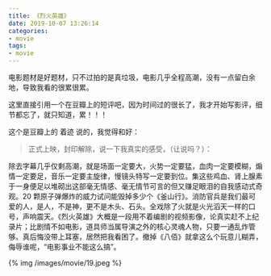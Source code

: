 ```yaml
---
title: 《烈火英雄》
date: 2019-10-07 13:26:14
categories:
- movie
tags:
- movie
---
```

电影题材是好题材，只不过拍的是真垃圾，电影几乎全程高潮，没有一点留白余地，导致我看的很累很累。

<!-- more -->

这里直接引用一个在豆瓣上的短评吧，因为时间过的很长了，我才开始写影评，细节都忘了，就只知道，累！！！

这个是豆瓣上的 着迹 说的，我觉得和好：

>正式上映，封印解除，说一下我真实的感受，（让说吗？）：

除去字幕几乎仅剩高潮，就是场面一定要大，火势一定要猛，血肉一定要模糊，煽情一定要足，音乐一定要主旋律，慢镜头特写一定要到位。集这些鸡血、肾上腺素于一身便足以堆砌出这部毫无情感、毫无情节可言的但又赚足眼泪的自我感动式奇观。20 颗原子弹爆炸的威力试问能毁掉多少个《釜山行》。消防官兵是我们最可爱的人，是人，不是神，更不是木头、石头。全戏除了火就是火光滔天一样的口号，声响震天。《烈火英雄》大概是一段用不着编剧的视频影像，论真实赶不上纪录片；比剧情不如电影，道具师当属导演之外的核心灵魂人物，只要一通乱炸管够。真后悔没带上耳塞，居然把我看困了。撤掉《八佰》就拿这么个玩意儿糊弄，侮辱谁呢，“电影事业不能这么搞”。

{% img /images/movie/19.jpeg %}